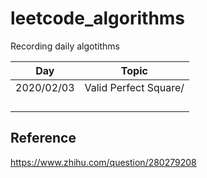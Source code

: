# leetcode_algorithms
Recording daily algotithms

|    Day     |         Topic         |
| :--------: | :-------------------: |
| 2020/02/03 | Valid Perfect Square/ |
|            |                       |
|            |                       |
|            |                       |
|            |                       |



## Reference

https://www.zhihu.com/question/280279208

